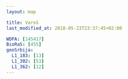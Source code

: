 ```yaml
---
layout: map

title: Varoš
last_modified_at: 2018-05-23T23:37:45+02:00

WDPA: [145417]
BioRaS: [455]
geoSrbija:
  L1_183: [13]
  L1_302: [53]
  L1_362: [12]
---
```

